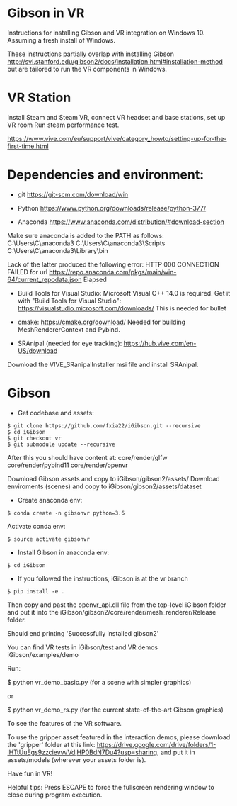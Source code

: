 # Gibson in VR

Instructions for installing Gibson and VR integration on Windows 10.
Assuming a fresh install of Windows.

These instructions partially overlap with installing Gibson
http://svl.stanford.edu/gibson2/docs/installation.html#installation-method 
but are tailored to run the VR components in Windows.


VR Station
==========

Install Steam and Steam VR, connect VR headset and base stations, set up VR room
Run steam performance test.

https://www.vive.com/eu/support/vive/category_howto/setting-up-for-the-first-time.html


Dependencies and environment:
=============================

* git 
https://git-scm.com/download/win

* Python
https://www.python.org/downloads/release/python-377/

* Anaconda 
https://www.anaconda.com/distribution/#download-section

Make sure anaconda is added to the PATH as follows:
C:\Users\C\anaconda3
C:\Users\C\anaconda3\Scripts
C:\Users\C\anaconda3\Library\bin

Lack of the latter produced the following error:
HTTP 000 CONNECTION FAILED for url <https://repo.anaconda.com/pkgs/main/win-64/current_repodata.json> Elapsed

* Build Tools for Visual Studio:
Microsoft Visual C++ 14.0 is required. Get it with "Build Tools for Visual Studio": 
https://visualstudio.microsoft.com/downloads/
This is needed for bullet

* cmake:
https://cmake.org/download/
Needed for building MeshRendererContext and Pybind.

* SRAnipal (needed for eye tracking):
https://hub.vive.com/en-US/download

Download the VIVE_SRanipalInstaller msi file and install SRAnipal.

Gibson
======

* Get codebase and assets:

```
$ git clone https://github.com/fxia22/iGibson.git --recursive
$ cd iGibson
$ git checkout vr
$ git submodule update --recursive
```

After this you should have content at:
core/render/glfw
core/render/pybind11
core/render/openvr

Download Gibson assets and copy to iGibson/gibson2/assets/
Download enviroments (scenes) and copy to iGibson/gibson2/assets/dataset

* Create anaconda env:

```
$ conda create -n gibsonvr python=3.6
```
Activate conda env:
```
$ source activate gibsonvr
```

* Install Gibson in anaconda env:
```
$ cd iGibson
```
- If you followed the instructions, iGibson is at the vr branch
```
$ pip install -e .
```

Then copy and past the openvr_api.dll file from the top-level iGibson folder and put it into the iGibson/gibson2/core/render/mesh_renderer/Release folder.

Should end printing 'Successfully installed gibson2'

You can find VR tests in iGibson/test and VR demos iGibson/examples/demo

Run:

$ python vr_demo_basic.py (for a scene with simpler graphics)

or 

$ python vr_demo_rs.py (for the current state-of-the-art Gibson graphics)

To see the features of the VR software.

To use the gripper asset featured in the interaction demos, please download the 'gripper' folder at this link: https://drive.google.com/drive/folders/1-lHTtUuEgs9zzcievvvVdjHP0BdN7Du4?usp=sharing, and put it in assets/models (wherever your assets folder is).

Have fun in VR!

Helpful tips:
Press ESCAPE to force the fullscreen rendering window to close during program execution.
